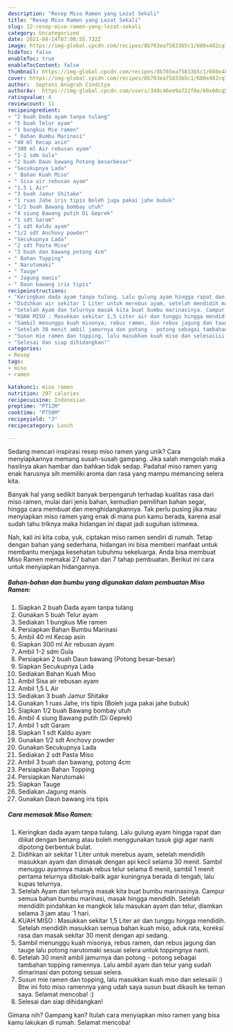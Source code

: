 ```yaml
---
description: "Resep Miso Ramen yang Lezat Sekali"
title: "Resep Miso Ramen yang Lezat Sekali"
slug: 12-resep-miso-ramen-yang-lezat-sekali
category: Uncategorized
date: 2021-08-14T07:08:55.732Z
image: https://img-global.cpcdn.com/recipes/8b703ea75833b5c1/680x482cq70/miso-ramen-foto-resep-utama.jpg
hideToc: false
enableToc: true
enableTocContent: false
thumbnail: https://img-global.cpcdn.com/recipes/8b703ea75833b5c1/680x482cq70/miso-ramen-foto-resep-utama.jpg
cover: https://img-global.cpcdn.com/recipes/8b703ea75833b5c1/680x482cq70/miso-ramen-foto-resep-utama.jpg
author:  Septani Anugrah Cinditya
authorAv:  https://img-global.cpcdn.com/users/349c46ee9a722f8e/60x60cq50/avatar.jpg
ratingvalue: 4
reviewcount: 11
recipeingredient:
- "2 buah Dada ayam tanpa tulang"
- "5 buah Telur ayam"
- "1 bungkus Mie ramen"
- " Bahan Bumbu Marinasi"
- "40 ml Kecap asin"
- "300 ml Air rebusan ayam"
- "1-2 sdm Gula"
- "2 buah Daun bawang Potong besarbesar"
- "Secukupnya Lada"
- " Bahan Kuah Miso"
- " Sisa air rebusan ayam"
- "1,5 L Air"
- "3 buah Jamur Shitake"
- "1 ruas Jahe iris tipis Boleh juga pakai jahe bubuk"
- "1/2 buah Bawang bombay utuh"
- "4 siung Bawang putih Di Geprek"
- "1 sdt Garam"
- "1 sdt Kaldu ayam"
- "1/2 sdt Anchovy powder"
- "Secukupnya Lada"
- "2 sdt Pasta Miso"
- "3 buah dan bawang potong 4cm"
- " Bahan Topping"
- " Narutomaki"
- " Tauge"
- " Jagung manis"
- " Daun bawang iris tipis"
recipeinstructions:
- "Keringkan dada ayam tanpa tulang. Lalu gulung ayam hingga rapat dan diikat dengan benang atau boleh menggunakan tusuk gigi agar nanti dipotong berbentuk bulat."
- "Didihkan air sekitar 1 Liter untuk merebus ayam, setelah mendidih masukkan ayam dan dimasak dengan api kecil selama 30 menit. Sambil menuggu ayamnya masak rebus telur selama 6 menit, sambil 1 menit pertama telurnya dibolak-balik agar kuningnya berada di tengah, lalu kupas telurnya."
- "Setelah Ayam dan telurnya masak kita buat bumbu marinasinya. Campur semua bahan bumbu marinasi, masak hingga mendidih. Setelah mendidih pindahkan ke mangkok lalu masukan ayam dan telur, diamkan selama 3 jam atau `1 hari."
- "KUAH MISO : Masukkan sekitar 1,5 Liter air dan tunggu hingga mendidih. Setelah mendidih masukkan semua bahan kuah miso, aduk rata, koreksi rasa dan masak sekitar 30 menit dengan api sedang."
- "Sambil menunggu kuah misonya, rebus ramen, dan rebus jagung dan tauge lalu potong narutomaki sesuai selera untuk toppingnya nanti."
- "Setelah 30 menit ambil jamurnya dan potong - potong sebagai tambahan topping ramennya. Lalu ambil ayam dan telur yang sudah dimarinasi dan potong sesuai selera."
- "Susun mie ramen dan topping, lalu masukkan kuah miso dan selesaiiii :) Btw ini foto miso ramennya yang udah saya susun buat dikasih ke teman saya. Selamat mencoba! :)"
- "Selesai dan siap dihidangkan!"
categories:
- Resep
tags:
- miso
- ramen

katakunci: miso ramen 
nutrition: 297 calories
recipecuisine: Indonesian
preptime: "PT12M"
cooktime: "PT50M"
recipeyield: "3"
recipecategory: Lunch

---
```



Sedang mencari inspirasi resep miso ramen yang unik? Cara menyiapkannya memang susah-susah gampang. Jika salah mengolah maka hasilnya akan hambar dan bahkan tidak sedap. Padahal miso ramen yang enak harusnya sih memiliki aroma dan rasa yang mampu memancing selera kita.


Banyak hal yang sedikit banyak berpengaruh terhadap kualitas rasa dari miso ramen, mulai dari jenis bahan, kemudian pemilihan bahan segar, hingga cara membuat dan menghidangkannya. Tak perlu pusing jika mau menyiapkan miso ramen yang enak di mana pun kamu berada, karena asal sudah tahu triknya maka hidangan ini dapat jadi suguhan istimewa.




Nah, kali ini kita coba, yuk, ciptakan miso ramen sendiri di rumah. Tetap dengan bahan yang sederhana, hidangan ini bisa memberi manfaat untuk membantu menjaga kesehatan tubuhmu sekeluarga. Anda bisa membuat Miso Ramen memakai 27 bahan dan 7 tahap pembuatan. Berikut ini cara untuk menyiapkan hidangannya.

<!--inarticleads1-->

##### Bahan-bahan dan bumbu yang digunakan dalam pembuatan Miso Ramen:

1. Siapkan 2 buah Dada ayam tanpa tulang
1. Gunakan 5 buah Telur ayam
1. Sediakan 1 bungkus Mie ramen
1. Persiapkan  Bahan Bumbu Marinasi
1. Ambil 40 ml Kecap asin
1. Siapkan 300 ml Air rebusan ayam
1. Ambil 1-2 sdm Gula
1. Persiapkan 2 buah Daun bawang (Potong besar-besar)
1. Siapkan Secukupnya Lada
1. Sediakan  Bahan Kuah Miso
1. Ambil  Sisa air rebusan ayam
1. Ambil 1,5 L Air
1. Sediakan 3 buah Jamur Shitake
1. Gunakan 1 ruas Jahe, iris tipis (Boleh juga pakai jahe bubuk)
1. Siapkan 1/2 buah Bawang bombay utuh
1. Ambil 4 siung Bawang putih (Di Geprek)
1. Ambil 1 sdt Garam
1. Siapkan 1 sdt Kaldu ayam
1. Gunakan 1/2 sdt Anchovy powder
1. Gunakan Secukupnya Lada
1. Sediakan 2 sdt Pasta Miso
1. Ambil 3 buah dan bawang, potong 4cm
1. Persiapkan  Bahan Topping
1. Persiapkan  Narutomaki
1. Siapkan  Tauge
1. Sediakan  Jagung manis
1. Gunakan  Daun bawang iris tipis




<!--inarticleads2-->

##### Cara memasak Miso Ramen:

1. Keringkan dada ayam tanpa tulang. Lalu gulung ayam hingga rapat dan diikat dengan benang atau boleh menggunakan tusuk gigi agar nanti dipotong berbentuk bulat.
1. Didihkan air sekitar 1 Liter untuk merebus ayam, setelah mendidih masukkan ayam dan dimasak dengan api kecil selama 30 menit. Sambil menuggu ayamnya masak rebus telur selama 6 menit, sambil 1 menit pertama telurnya dibolak-balik agar kuningnya berada di tengah, lalu kupas telurnya.
1. Setelah Ayam dan telurnya masak kita buat bumbu marinasinya. Campur semua bahan bumbu marinasi, masak hingga mendidih. Setelah mendidih pindahkan ke mangkok lalu masukan ayam dan telur, diamkan selama 3 jam atau `1 hari.
1. KUAH MISO : Masukkan sekitar 1,5 Liter air dan tunggu hingga mendidih. Setelah mendidih masukkan semua bahan kuah miso, aduk rata, koreksi rasa dan masak sekitar 30 menit dengan api sedang.
1. Sambil menunggu kuah misonya, rebus ramen, dan rebus jagung dan tauge lalu potong narutomaki sesuai selera untuk toppingnya nanti.
1. Setelah 30 menit ambil jamurnya dan potong - potong sebagai tambahan topping ramennya. Lalu ambil ayam dan telur yang sudah dimarinasi dan potong sesuai selera.
1. Susun mie ramen dan topping, lalu masukkan kuah miso dan selesaiiii :) Btw ini foto miso ramennya yang udah saya susun buat dikasih ke teman saya. Selamat mencoba! :)
1. Selesai dan siap dihidangkan!



Gimana nih? Gampang kan? Itulah cara menyiapkan miso ramen yang bisa kamu lakukan di rumah. Selamat mencoba!
